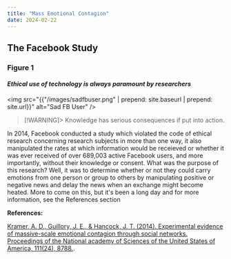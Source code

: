 ```yaml
---
title: "Mass Emotional Contagion"
date: 2024-02-22
---
```



## The Facebook Study

### **Figure 1**

#### *Ethical use of technology is always paramount by researchers*

<img src="{{"/images/sadfbuser.png" | prepend: site.baseurl | prepend: site.url}}" alt="Sad FB User" />

> [!WARNING]> Knowledge has serious consequences if put into action.

In 2014, Facebook conducted a study which violated the code of ethical research concerning research subjects in more than one way, it also manipulated the rates at which information would be receieved or whether it was ever received of over 689,003 active Facebook users, and more importantly, without their knowledge or consent. What was the purpose of this research? Well, it was to determine whether or not they could carry emotions from one person or group to others by manipulating positive or negative news and delay the news when an exchange might become heated. More to come on this, but it's been a long day and for more information, see the References section

**References:**

[Kramer, A. D., Guillory, J. E., & Hancock, J. T. (2014). Experimental evidence of massive-scale emotional contagion through social networks. Proceedings of the National academy of Sciences of the United States of America, 111(24), 8788.](https://www.ncbi.nlm.nih.gov/pmc/articles/PMC4066473/).


[def]: ../images/sadfbuser.png?raw=true